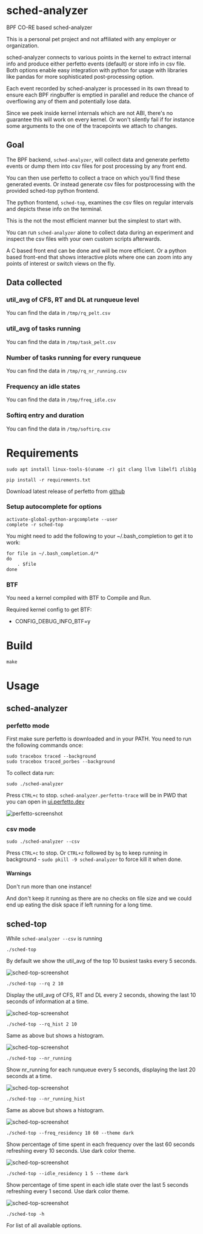 # sched-analyzer

BPF CO-RE based sched-analyzer

This is a personal pet project and not affiliated with any employer
or organization.

sched-analyzer connects to various points in the kernel to extract internal
info and produce either perfetto events (default) or store info in csv file.
Both options enable easy integration with python for usage with libraries like
pandas for more sophisticated post-processing option.

Each event recorded by sched-analyzer is processed in its own thread to ensure
each BPF ringbuffer is emptied in parallel and reduce the chance of overflowing
any of them and potentially lose data.

Since we peek inside kernel internals which are not ABI, there's no guarantee
this will work on every kernel. Or won't silently fail if for instance some
arguments to the one of the tracepoints we attach to changes.

## Goal

The BPF backend, `sched-analyzer`, will collect data and generate perfetto
events or dump them into csv files for post processing by any front end.

You can then use perfetto to collect a trace on which you'll find these
generated events. Or instead generate csv files for postprocessing with the
provided sched-top python frontend.

The python frontend, `sched-top`, examines the csv files on regular intervals
and depicts these info on the terminal.

This is the not the most efficient manner but the simplest to start with.

You can run `sched-analyzer` alone to collect data during an experiment and
inspect the csv files with your own custom scripts afterwards.

A C based front end can be done and will be more efficient. Or a python based
front-end that shows interactive plots where one can zoom into any points of
interest or switch views on the fly.

## Data collected

### util_avg of CFS, RT and DL at runqueue level

You can find the data in `/tmp/rq_pelt.csv`

### util_avg of tasks running

You can find the data in `/tmp/task_pelt.csv`

### Number of tasks running for every runqueue

You can find the data in `/tmp/rq_nr_running.csv`

### Frequency an idle states

You can find the data in `/tmp/freq_idle.csv`

### Softirq entry and duration

You can find the data in `/tmp/softirq.csv`


# Requirements

```
sudo apt install linux-tools-$(uname -r) git clang llvm libelf1 zlib1g

pip install -r requirements.txt
```

Download latest release of perfetto from [github](https://github.com/google/perfetto/releases/)

### Setup autocomplete for options

```
activate-global-python-argcomplete --user
complete -r sched-top
```
You might need to add the following to your ~/.bash_completion to get it to
work:

```
for file in ~/.bash_completion.d/*
do
	. $file
done
```

### BTF

You need a kernel compiled with BTF to Compile and Run.

Required kernel config to get BTF:

- CONFIG_DEBUG_INFO_BTF=y

# Build

```
make
```

# Usage

## sched-analyzer

### perfetto mode

First make sure perfetto is downloaded and in your PATH. You need to run the
following commands once:

```
sudo tracebox traced --background
sudo tracebox traced_porbes --background

```

To collect data run:

```
sudo ./sched-analyzer
```

Press `CTRL+c` to stop. `sched-analyzer.perfetto-trace` will be in PWD that you
can open in [ui.perfetto.dev](https://ui.perfetto.dev)

![perfetto-screenshot](screenshots/sched-analyzer-perfetto.jpeg?raw=true)

### csv mode

```
sudo ./sched-analyzer --csv
```

Press `CTRL+c` to stop. Or `CTRL+z` followed by `bg` to keep running in
background - `sudo pkill -9 sched-analyzer` to force kill it when done.

#### Warnings

Don't run more than one instance!

And don't keep it running as there are no checks on file size and we could end
up eating the disk space if left running for a long time.

## sched-top

While `sched-analyzer --csv` is running

```
./sched-top
```

By default we show the util_avg of the top 10 busiest tasks every 5 seconds.

![sched-top-screenshot](screenshots/sched-top-task.png?raw=true "sched-top")

```
./sched-top --rq 2 10
```

Display the util_avg of CFS, RT and DL every 2 seconds, showing the last 10
seconds of information at a time.

![sched-top-screenshot](screenshots/sched-top-rq.png?raw=true "sched-top --rq 2 20")

```
./sched-top --rq_hist 2 10
```

Same as above but shows a histogram.

![sched-top-screenshot](screenshots/sched-top-rq-hist.png?raw=true "sched-top --rq_hist 2 20")

```
./sched-top --nr_running
```

Show nr_running for each runqueue every 5 seconds, displaying the last 20
seconds at a time.

![sched-top-screenshot](screenshots/sched-top-nr-running.png?raw=true "sched-top --nr_running")

```
./sched-top --nr_running_hist
```

Same as above but shows a histogram.

![sched-top-screenshot](screenshots/sched-top-nr-running-hist.png?raw=true "sched-top --nr_running_hist")

```
./sched-top --freq_residency 10 60 --theme dark
```

Show percentage of time spent in each frequency over the last 60 seconds
refreshing every 10 seconds. Use dark color theme.

![sched-top-screenshot](screenshots/sched-top-freq-residency.png?raw=true "sched-top --freq_residency 10 60 --theme dark")

```
./sched-top --idle_residency 1 5 --theme dark
```

Show percentage of time spent in each idle state over the last 5 seconds
refreshing every 1 second. Use dark color theme.

![sched-top-screenshot](screenshots/sched-top-idle-residency.png?raw=true "sched-top --idle_residency 1 5 --theme dark")

```
./sched-top -h
```

For list of all available options.
